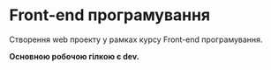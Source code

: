 # Front-end програмування

Створення web проекту у рамках курсу Front-end програмування.

**Основною робочою гілкою є dev.**